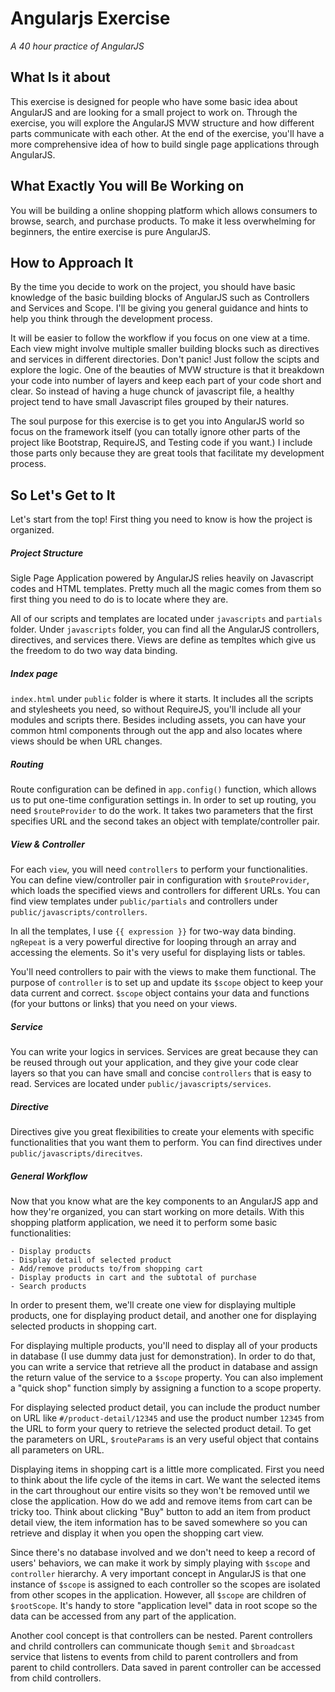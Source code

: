# Angularjs Exercise
*A 40 hour practice of AngularJS*

## What Is it about
This exercise is designed for people who have some basic idea about AngularJS and are looking for a small project to work on. Through the exercise, you will explore the AngularJS MVW structure and how different parts communicate with each other. At the end of the exercise, you'll have a more comprehensive idea of how to build single page applications through AngularJS.

## What Exactly You will Be Working on
You will be building a online shopping platform which allows consumers to browse, search, and purchase products. To make it less overwhelming for beginners, the entire exercise is pure AngularJS.

## How to Approach It
By the time you decide to work on the project, you should have basic knowledge of the basic building blocks of AngularJS such as Controllers and Services and Scope. I'll be giving you general guidance and hints to help you think through the development process.

It will be easier to follow the workflow if you focus on one view at a time. Each view might involve multiple smaller building blocks such as directives and services in different directories. Don't panic! Just follow the scipts and explore the logic. One of the beauties of MVW structure is that it breakdown your code into number of layers and keep each part of your code short and clear. So instead of having a huge chunck of javascript file, a healthy project tend to have small Javascript files grouped by their natures.

The soul purpose for this exercise is to get you into AngularJS world so focus on the framework itself (you can totally ignore other parts of the project like Bootstrap, RequireJS, and Testing code if you want.) I include those parts only because they are great tools that facilitate my development process.

## So Let's Get to It
Let's start from the top! First thing you need to know is how the project is organized.

##### Project Structure
Sigle Page Application powered by AngularJS relies heavily on Javascript codes and HTML templates. Pretty much all the magic comes from them so first thing you need to do is to locate where they are.

All of our scripts and templates are located under ```javascripts``` and ```partials``` folder. Under ```javascripts``` folder, you can find all the AngularJS controllers, directives, and services there. Views are define as templtes which give us the freedom to do two way data binding.

##### Index page
```index.html``` under ```public``` folder  is where it starts. It includes all the scripts and stylesheets you need, so without RequireJS, you'll include all your modules and scripts there. Besides including assets, you can have your common html components through out the app and also locates where views should be when URL changes. 

##### Routing
Route configuration can be defined in ```app.config()``` function, which allows us to put one-time configuration settings in. In order to set up routing, you need ```$routeProvider``` to do the work. It takes two parameters that the first specifies URL and the second takes an object with template/controller pair.

##### View & Controller
For each ```view```, you will need ```controllers``` to perform your functionalities. You can define view/controller pair in configuration with ```$routeProvider```, which loads the specified views and controllers for different URLs. You can find view templates under ```public/partials``` and controllers under ```public/javascripts/controllers```. 

In all the templates, I use ```{{ expression }}``` for two-way data binding. ```ngRepeat``` is a very powerful directive for looping through an array and accessing the elements. So it's very useful for displaying lists or tables.

You'll need controllers to pair with the views to make them functional. The purpose of ```controller``` is to set up and update its ```$scope``` object to keep your data current and correct. ```$scope``` object contains your data and functions (for your buttons or links) that you need on your views. 

##### Service
You can write your logics in services. Services are great because they can be reused through out your application, and they give your code clear layers so that you can have small and concise ```controllers``` that is easy to read. Services are located under ```public/javascripts/services```. 

##### Directive 
Directives give you great flexibilities to create your elements with specific functionalities that you want them to perform. You can find directives under ```public/javascripts/direcitves```.

##### General Workflow
Now that you know what are the key components to an AngularJS app and how they're organized, you can start working on more details. With this shopping platform application, we need it to perform some basic functionalities: 

    - Display products
    - Display detail of selected product
    - Add/remove products to/from shopping cart
    - Display products in cart and the subtotal of purchase
    - Search products

In order to present them, we'll create one view for displaying multiple products, one for displaying product detail, and another one for displaying selected products in shopping cart. 

For displaying multiple products, you'll need to display all of your products in database (I use dummy data just for demonstration). In order to do that, you can write a service that retrieve all the product in database and assign the return value of the service to a ```$scope``` property. You can also implement a "quick shop" function simply by assigning a function to a scope property. 

For displaying selected product detail, you can include the product number on URL like ```#/product-detail/12345``` and use the product number ```12345``` from the URL to form your query to retrieve the selected product detail. To get the parameters on URL, ```$routeParams``` is an very useful object that contains all parameters on URL.

Displaying items in shopping cart is a little more complicated. First you need to think about the life cycle of the items in cart. We want the selected items in the cart throughout our entire visits so they won't be removed until we close the application. How do we add and remove items from cart can be tricky too. Think about clicking "Buy" button to add an item from product detail view, the item information has to be saved somewhere so you can retrieve and display it when you open the shopping cart view.

Since there's no database involved and we don't need to keep a record of users' behaviors, we can make it work by simply playing with ```$scope``` and ```controller``` hierarchy. A very important concept in AngularJS is that one instance of ```$scope``` is assigned to each controller so the scopes are isolated from other scopes in the application. However, all ```$scope``` are children of ```$rootScope```. It's handy to store "application level" data in root scope so the data can be accessed from any part of the application. 

Another cool concept is that controllers can be nested. Parent controllers and chrild controllers can communicate though ```$emit``` and ```$broadcast``` service that listens to events from child to parent controllers and from parent to child controllers. Data saved in parent controller can be accessed from child controllers. 